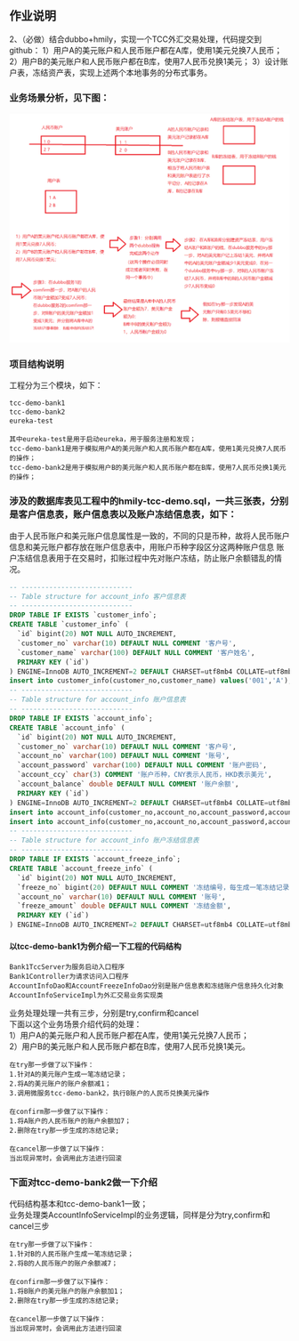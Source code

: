 ## 作业说明
2、（必做）结合dubbo+hmily，实现一个TCC外汇交易处理，代码提交到github：
1）用户A的美元账户和人民币账户都在A库，使用1美元兑换7人民币；
2）用户B的美元账户和人民币账户都在B库，使用7人民币兑换1美元；
3）设计账户表，冻结资产表，实现上述两个本地事务的分布式事务。

### 业务场景分析，见下图：
![image](https://github.com/wenhui5628/JAVA-000/blob/main/Week_09/%E5%A4%96%E6%B1%87%E4%B9%B0%E5%8D%96%E4%BA%A4%E6%98%93%E6%A8%A1%E5%9E%8B%E5%88%86%E6%9E%90.png)

### 项目结构说明
工程分为三个模块，如下：
```properties 4
tcc-demo-bank1  
tcc-demo-bank2  
eureka-test

其中eureka-test是用于启动eureka，用于服务注册和发现；  
tcc-demo-bank1是用于模拟用户A的美元账户和人民币账户都在A库，使用1美元兑换7人民币的操作；  
tcc-demo-bank2是用于模拟用户B的美元账户和人民币账户都在B库，使用7人民币兑换1美元的操作；  
``` 

### 涉及的数据库表见工程中的hmily-tcc-demo.sql，一共三张表，分别是客户信息表，账户信息表以及账户冻结信息表，如下：
由于人民币账户和美元账户信息属性是一致的，不同的只是币种，故将人民币账户信息和美元账户都存放在账户信息表中，用账户币种字段区分这两种账户信息
账户冻结信息表用于在交易时，扣账过程中先对账户冻结，防止账户余额错乱的情况。
````sql
-- ----------------------------
-- Table structure for account_info 客户信息表
-- ----------------------------
DROP TABLE IF EXISTS `customer_info`;
CREATE TABLE `customer_info` (
  `id` bigint(20) NOT NULL AUTO_INCREMENT,
  `customer_no` varchar(10) DEFAULT NULL COMMENT '客户号',
  `customer_name` varchar(100) DEFAULT NULL COMMENT '客户姓名',
  PRIMARY KEY (`id`)
) ENGINE=InnoDB AUTO_INCREMENT=2 DEFAULT CHARSET=utf8mb4 COLLATE=utf8mb4_bin;
insert into customer_info(customer_no,customer_name) values('001','A');
-- ----------------------------
-- Table structure for account_info 账户信息表
-- ----------------------------
DROP TABLE IF EXISTS `account_info`;
CREATE TABLE `account_info` (
  `id` bigint(20) NOT NULL AUTO_INCREMENT,
  `customer_no` varchar(10) DEFAULT NULL COMMENT '客户号',
  `account_no` varchar(100) DEFAULT NULL COMMENT '账号',
  `account_password` varchar(100) DEFAULT NULL COMMENT '账户密码',
  `account_ccy` char(3) COMMENT '账户币种，CNY表示人民币，HKD表示美元',
  `account_balance` double DEFAULT NULL COMMENT '账户余额',
  PRIMARY KEY (`id`)
) ENGINE=InnoDB AUTO_INCREMENT=2 DEFAULT CHARSET=utf8mb4 COLLATE=utf8mb4_bin;
insert into account_info(customer_no,account_no,account_password,account_ccy,account_balance) values('001','1001','111111','CNY',0);
insert into account_info(customer_no,account_no,account_password,account_ccy,account_balance) values('001','1002','111111','USD',1);
-- ----------------------------
-- Table structure for account_info 账户冻结信息表
-- ----------------------------
DROP TABLE IF EXISTS `account_freeze_info`;
CREATE TABLE `account_freeze_info` (
  `id` bigint(20) NOT NULL AUTO_INCREMENT,
  `freeze_no` bigint(20) DEFAULT NULL COMMENT '冻结编号，每生成一笔冻结记录时生成此编号',
  `account_no` varchar(10) DEFAULT NULL COMMENT '账号',
  `freeze_amount` double DEFAULT NULL COMMENT '冻结金额',
  PRIMARY KEY (`id`)
) ENGINE=InnoDB AUTO_INCREMENT=2 DEFAULT CHARSET=utf8mb4 COLLATE=utf8mb4_bin;
````
#### 以tcc-demo-bank1为例介绍一下工程的代码结构
```properties 1
Bank1TccServer为服务启动入口程序
Bank1Controller为请求访问入口程序
AccountInfoDao和AccountFreezeInfoDao分别是账户信息表和冻结账户信息持久化对象
AccountInfoServiceImpl为外汇交易业务实现类
```
业务处理处理一共有三步，分别是try,confirm和cancel  
下面以这个业务场景介绍代码的处理：  
1）用户A的美元账户和人民币账户都在A库，使用1美元兑换7人民币；  
2）用户B的美元账户和人民币账户都在B库，使用7人民币兑换1美元。  
```properties 3
在try那一步做了以下操作：
1.针对A的美元账户生成一笔冻结记录；
2.将A的美元账户的账户余额减1；
3.调用微服务tcc-demo-bank2，执行B账户的人民币兑换美元操作

在confirm那一步做了以下操作：
1.将A账户的人民币账户的账户余额加7；
2.删除在try那一步生成的冻结记录;

在cancel那一步做了以下操作：
当出现异常时，会调用此方法进行回滚
```

### 下面对tcc-demo-bank2做一下介绍
代码结构基本和tcc-demo-bank1一致；  
业务处理类AccountInfoServiceImpl的业务逻辑，同样是分为try,confirm和cancel三步
```properties 2
在try那一步做了以下操作：
1.针对B的人民币账户生成一笔冻结记录；
2.将B的人民币账户的账户余额减7；

在confirm那一步做了以下操作：
1.将B账户的美元账户的账户余额加1；
2.删除在try那一步生成的冻结记录;

在cancel那一步做了以下操作：
当出现异常时，会调用此方法进行回滚
```
